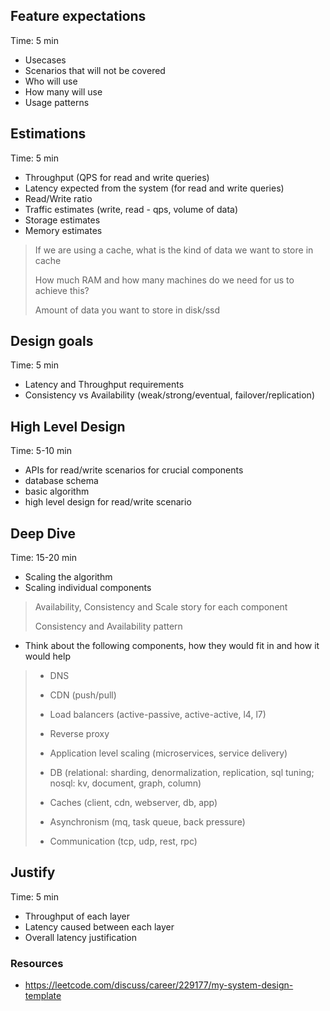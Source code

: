 ## Feature expectations

Time: 5 min

- Usecases 
- Scenarios that will not be covered 
- Who will use 
- How many will use 
- Usage patterns 

## Estimations 

Time: 5 min

- Throughput (QPS for read and write queries)
- Latency expected from the system (for read and write queries)
- Read/Write ratio 
- Traffic estimates (write, read - qps, volume of data)
- Storage estimates 
- Memory estimates

> If we are using a cache, what is the kind of data we want to store in cache
>
> How much RAM and how many machines do we need for us to achieve this?
>
> Amount of data you want to store in disk/ssd

## Design goals

Time: 5 min 

- Latency and Throughput requirements
- Consistency vs Availability (weak/strong/eventual, failover/replication)

## High Level Design 

Time: 5-10 min

- APIs for read/write scenarios for crucial components
- database schema
- basic algorithm
- high level design for read/write scenario 

## Deep Dive

Time: 15-20 min 

- Scaling the algorithm
- Scaling individual components 
> Availability, Consistency and Scale story for each component 
>
> Consistency and Availability pattern 

- Think about the following components, how they would fit in and how it would help 

> - DNS
>
> - CDN (push/pull)
>
> - Load balancers (active-passive, active-active, l4, l7)
>
> - Reverse proxy
>
> - Application level scaling (microservices, service delivery)
>
> - DB (relational: sharding, denormalization, replication, sql tuning; nosql: kv, document, graph, column)
>
> - Caches (client, cdn, webserver, db, app)
>
> - Asynchronism (mq, task queue, back pressure)
>
> - Communication (tcp, udp, rest, rpc)

## Justify 

Time: 5 min 

- Throughput of each layer
- Latency caused between each layer
- Overall latency justification

### Resources

- https://leetcode.com/discuss/career/229177/my-system-design-template

